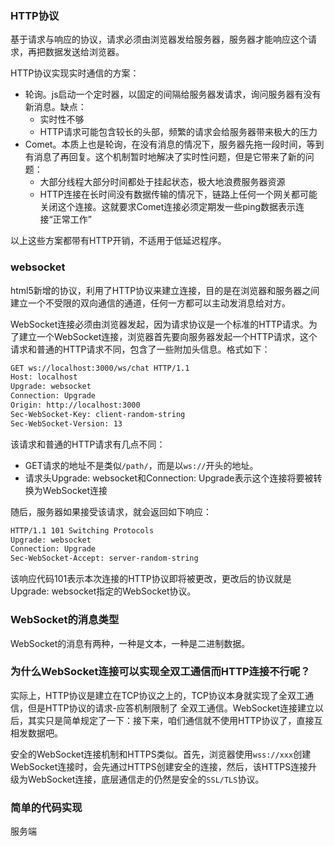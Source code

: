 ### HTTP协议

基于请求与响应的协议，请求必须由浏览器发给服务器，服务器才能响应这个请求，再把数据发送给浏览器。

HTTP协议实现实时通信的方案：

- 轮询。js启动一个定时器，以固定的间隔给服务器发请求，询问服务器有没有新消息。缺点：
    + 实时性不够
    + HTTP请求可能包含较长的头部，频繁的请求会给服务器带来极大的压力
- Comet。本质上也是轮询，在没有消息的情况下，服务器先拖一段时间，等到有消息了再回复。这个机制暂时地解决了实时性问题，但是它带来了新的问题：
    + 大部分线程大部分时间都处于挂起状态，极大地浪费服务器资源
    + HTTP连接在长时间没有数据传输的情况下，链路上任何一个网关都可能关闭这个连接。这就要求Comet连接必须定期发一些ping数据表示连接“正常工作”

以上这些方案都带有HTTP开销，不适用于低延迟程序。

### websocket
html5新增的协议，利用了HTTP协议来建立连接，目的是在浏览器和服务器之间建立一个不受限的双向通信的通道，任何一方都可以主动发消息给对方。

WebSocket连接必须由浏览器发起，因为请求协议是一个标准的HTTP请求。为了建立一个WebSocket连接，浏览器首先要向服务器发起一个HTTP请求，这个请求和普通的HTTP请求不同，包含了一些附加头信息。格式如下：

```bash
GET ws://localhost:3000/ws/chat HTTP/1.1
Host: localhost
Upgrade: websocket
Connection: Upgrade
Origin: http://localhost:3000
Sec-WebSocket-Key: client-random-string
Sec-WebSocket-Version: 13
```
该请求和普通的HTTP请求有几点不同：
- GET请求的地址不是类似`/path/`，而是以`ws://`开头的地址。
- 请求头Upgrade: websocket和Connection: Upgrade表示这个连接将要被转换为WebSocket连接

随后，服务器如果接受该请求，就会返回如下响应：
```bash
HTTP/1.1 101 Switching Protocols
Upgrade: websocket
Connection: Upgrade
Sec-WebSocket-Accept: server-random-string
```
该响应代码101表示本次连接的HTTP协议即将被更改，更改后的协议就是Upgrade: websocket指定的WebSocket协议。

### WebSocket的消息类型
WebSocket的消息有两种，一种是文本，一种是二进制数据。

### 为什么WebSocket连接可以实现全双工通信而HTTP连接不行呢？
实际上，HTTP协议是建立在TCP协议之上的，TCP协议本身就实现了全双工通信，但是HTTP协议的请求-应答机制限制了
全双工通信。WebSocket连接建立以后，其实只是简单规定了一下：接下来，咱们通信就不使用HTTP协议了，直接互相发数据吧。

安全的WebSocket连接机制和HTTPS类似。首先，浏览器使用`wss://xxx`创建WebSocket连接时，会先通过HTTPS创建安全的连接，然后，该HTTPS连接升级为WebSocket连接，底层通信走的仍然是安全的`SSL/TLS`协议。


### 简单的代码实现

服务端

```js

```